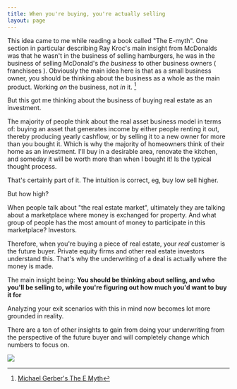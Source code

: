 ```yaml
---
title: When you're buying, you're actually selling
layout: page
---
```


This idea came to me while reading a book called "The E-myth". One section in particular describing Ray Kroc's main insight from McDonalds was that he wasn't in the business of selling hamburgers, he was in the business of selling McDonald's *the business* to other business owners ( franchisees ). Obviously the main idea here is that as a small business owner, you should be thinking about the business as a whole as the main product. Working *on* the business, not *in* it. [^1]

[^1]:  [Michael Gerber's The E Myth](https://www.amazon.com/Myth-Revisited-Small-Businesses-About/dp/0887307280)

But this got me thinking about the business of buying real estate as an investment. 

The majority of people think about the real asset business model in terms of: buying an asset that generates income by either people renting it out, thereby producing yearly cashflow, or by selling it to a new owner for more than you bought it. Which is why the majority of homeowners think of their home as an investment. I'll buy in a desirable area, renovate the kitchen, and someday it will be worth more than when I bought it! Is the typical thought process.  

That's certainly part of it. The intuition is correct, eg, buy low sell higher. 

But how high? 

When people talk about "the real estate market", ultimately they are talking about a marketplace where money is exchanged for property. And what group of people has the most amount of money to participate in this marketplace? Investors. 

Therefore, when you're buying a piece of real estate, your *real* customer is the future buyer. Private equity firms and other real estate investors understand this. That's why the underwriting of a deal is actually where the money is made. 

The main insight being: **You should be thinking about selling, and who you'll be selling to, while you're figuring out how much you'd want to buy it for**

Analyzing your exit scenarios with this in mind now becomes lot more grounded in reality. 

There are a ton of other insights to gain from doing your underwriting from the perspective of the future buyer and will completely change which numbers to focus on. 

<img src="{{ site.baseurl }}/assets/thebull.jpeg"/>